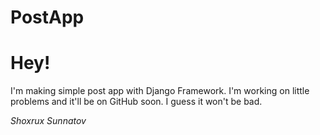 # PostApp
<h1>Hey!</h1>
<p>
    I'm making simple post app with Django Framework. I'm working on little problems and it'll be on GitHub soon. I guess it won't be bad.
</p>
<i>Shoxrux Sunnatov</i>
